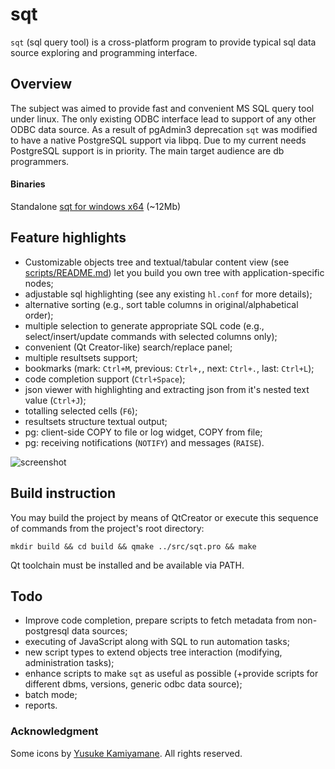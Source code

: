 # sqt
`sqt` (sql query tool) is a cross-platform program to provide typical sql data source exploring and programming interface.

## Overview
The subject was aimed to provide fast and convenient MS SQL query tool under linux. The only existing ODBC interface lead to support of any other ODBC data source. As a result of pgAdmin3 deprecation `sqt` was modified to have a native PostgreSQL support via libpq. Due to my current needs PostgreSQL support is in priority.
The main target audience are db programmers.
#### Binaries
Standalone [sqt for windows x64](https://drive.google.com/open?id=1pD-twf3N0svQv-UzolVLlaUl3PZ1GK8U) (~12Mb)

## Feature highlights
* Customizable objects tree and textual/tabular content view (see [scripts/README.md](https://github.com/parihaaraka/sqt/blob/master/scripts/README.md)) let you build you own tree with application-specific nodes;
* adjustable sql highlighting (see any existing `hl.conf` for more details);
* alternative sorting (e.g., sort table columns in original/alphabetical order);
* multiple selection to generate appropriate SQL code (e.g., select/insert/update commands with selected columns only); 
* convenient (Qt Creator-like) search/replace panel;
* multiple resultsets support;
* bookmarks (mark: `Ctrl+M`, previous: `Ctrl+,`, next: `Ctrl+.`, last: `Ctrl+L`);
* code completion support (`Ctrl+Space`);
* json viewer with highlighting and extracting json from it's nested text value (`Ctrl+J`);
* totalling selected cells (`F6`);
* resultsets structure textual output;
* pg: client-side COPY to file or log widget, COPY from file;
* pg: receiving notifications (`NOTIFY`) and messages (`RAISE`).

![screenshot](https://github.com/parihaaraka/sqt/wiki/img/screenshot1.png)

## Build instruction
You may build the project by means of QtCreator or execute this sequence of commands from the project's root directory:
```
mkdir build && cd build && qmake ../src/sqt.pro && make
```
Qt toolchain must be installed and be available via PATH.

## Todo
* Improve code completion, prepare scripts to fetch metadata from non-postgresql data sources;
* executing of JavaScript along with SQL to run automation tasks;
* new script types to extend objects tree interaction (modifying, administration tasks);
* enhance scripts to make `sqt` as useful as possible (+provide scripts for different dbms, versions, generic odbc data source);
* batch mode;
* reports.

### Acknowledgment
Some icons by [Yusuke  Kamiyamane](http://p.yusukekamiyamane.com). All rights reserved.

